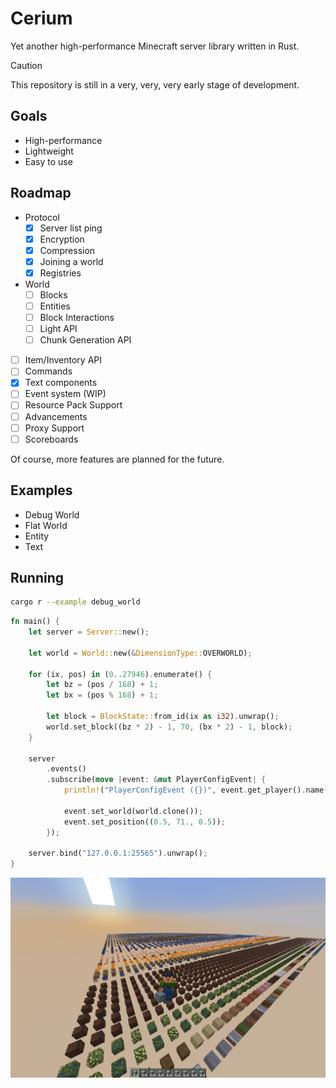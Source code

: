 # Cerium

Yet another high-performance Minecraft server library written in Rust.

> [!CAUTION]
> This repository is still in a very, very, very early stage of development.

## Goals

- High-performance
- Lightweight
- Easy to use


## Roadmap

- Protocol
    - [x] Server list ping
    - [x] Encryption
    - [x] Compression
    - [x] Joining a world
    - [x] Registries
- World
    - [ ] Blocks
    - [ ] Entities
    - [ ] Block Interactions
    - [ ] Light API
    - [ ] Chunk Generation API
- [ ] Item/Inventory API
- [ ] Commands
- [x] Text components
- [ ] Event system (WIP)
- [ ] Resource Pack Support
- [ ] Advancements
- [ ] Proxy Support
- [ ] Scoreboards

Of course, more features are planned for the future.


## Examples

- Debug World
- Flat World
- Entity
- Text

## Running

```sh
cargo r --example debug_world
```

```rust
fn main() {
    let server = Server::new();

    let world = World::new(&DimensionType::OVERWORLD);

    for (ix, pos) in (0..27946).enumerate() {
        let bz = (pos / 168) + 1;
        let bx = (pos % 168) + 1;

        let block = BlockState::from_id(ix as i32).unwrap();
        world.set_block((bz * 2) - 1, 70, (bx * 2) - 1, block);
    }

    server
        .events()
        .subscribe(move |event: &mut PlayerConfigEvent| {
            println!("PlayerConfigEvent ({})", event.get_player().name());

            event.set_world(world.clone());
            event.set_position((0.5, 71., 0.5));
        });

    server.bind("127.0.0.1:25565").unwrap();
}

```

<img src="thumbnail.png" alt="Debug World">
